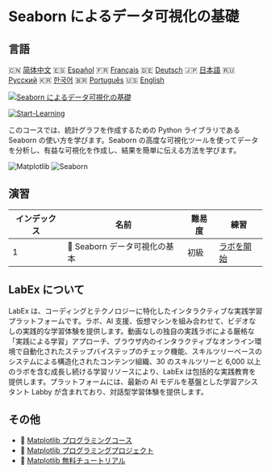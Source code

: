 # Seaborn によるデータ可視化の基礎

## 言語

🇨🇳 [简体中文](README_zh.md) 🇪🇸 [Español](README_es.md) 🇫🇷 [Français](README_fr.md) 🇩🇪 [Deutsch](README_de.md) 🇯🇵 [日本語](README_ja.md) 🇷🇺 [Русский](README_ru.md) 🇰🇷 [한국어](README_ko.md) 🇧🇷 [Português](README_pt.md) 🇺🇸 [English](README.md) 

[![Seaborn によるデータ可視化の基礎](https://cover-creator.labex.io/seaborn-data-visualization-basics.png?lang=ja)](https://labex.io/ja/courses/seaborn-data-visualization-basics)

[![Start-Learning](https://img.shields.io/badge/Start-Learning-whitesmoke?style=for-the-badge)](https://labex.io/ja/courses/seaborn-data-visualization-basics)

このコースでは、統計グラフを作成するための Python ライブラリである Seaborn の使い方を学びます。Seaborn の高度な可視化ツールを使ってデータを分析し、有益な可視化を作成し、結果を簡単に伝える方法を学びます。

![Matplotlib](https://img.shields.io/badge/Matplotlib-whitesmoke?style=for-the-badge&logo=matplotlib)
![Seaborn](https://img.shields.io/badge/Seaborn-whitesmoke?style=for-the-badge&logo=seaborn)


## 演習

|   インデックス | 名前                           | 難易度   | 練習                                                                                                       |
|----------------|--------------------------------|----------|------------------------------------------------------------------------------------------------------------|
|              1 | 📖  Seaborn データ可視化の基本 | 初級     | <a target='_blank' href='https://labex.io/ja/labs/seaborn-data-visualization-basics-180237'>ラボを開始</a> |

## LabEx について

LabEx は、コーディングとテクノロジーに特化したインタラクティブな実践学習プラットフォームです。ラボ、AI 支援、仮想マシンを組み合わせて、ビデオなしの実践的な学習体験を提供します。動画なしの独自の実践ラボによる厳格な「実践による学習」アプローチ、ブラウザ内のインタラクティブなオンライン環境で自動化されたステップバイステップのチェック機能、スキルツリーベースのシステムによる構造化されたコンテンツ組織、30 のスキルツリーと 6,000 以上のラボを含む成長し続ける学習リソースにより、LabEx は包括的な実践教育を提供します。プラットフォームには、最新の AI モデルを基盤とした学習アシスタント Labby が含まれており、対話型学習体験を提供します。

## その他

- 🔗 [Matplotlib プログラミングコース](https://github.com/labex-labs/awesome-programming-courses)
- 🔗 [Matplotlib プログラミングプロジェクト](https://github.com/labex-labs/awesome-programming-projects)
- 🔗 [Matplotlib 無料チュートリアル](https://github.com/labex-labs/matplotlib-free-tutorials)

